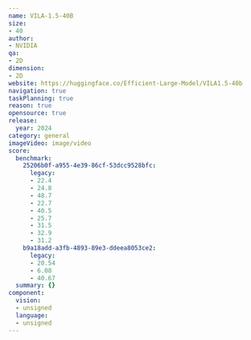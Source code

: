 ```yaml
---
name: VILA-1.5-40B
size:
- 40
author:
- NVIDIA
qa:
- 2D
dimension:
- 2D
website: https://huggingface.co/Efficient-Large-Model/VILA1.5-40b
navigation: true
taskPlanning: true
reason: true
opensource: true
release:
  year: 2024
category: general
imageVideo: image/video
score:
  benchmark:
    25206b0f-a955-4e39-86cf-53dcc9528bfc:
      legacy:
      - 22.4
      - 24.8
      - 48.7
      - 22.7
      - 40.5
      - 25.7
      - 31.5
      - 32.9
      - 31.2
    b9a18add-a3fb-4893-89e3-ddeea8053ce2:
      legacy:
      - 20.54
      - 6.08
      - 40.67
  summary: {}
component:
  vision:
  - unsigned
  language:
  - unsigned
---
```

